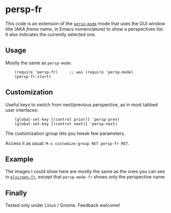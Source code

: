 # persp-fr
This code is an extension of
the [`persp-mode`](https://github.com/Bad-ptr/persp-mode.el) mode that uses the
GUI window title (AKA *frame name*, in Emacs nomenclature) to show a
perspectives list. It also indicates the currently selected one.

## Usage
Mostly the same as `persp-mode`:

```{lisp}
    (require 'persp-fr)     ;; was (require 'persp-mode)
    (persp-fr-start)
```

## Customization
Useful keys to switch from next/previous perspective, as in most tabbed user
interfaces:

```{lisp}
    (global-set-key [(control prior)] 'persp-prev)
    (global-set-key [(control next)] 'persp-next)
```

The customization group lets you tweak few parameters.

Access it as usual: `M-x customize-group RET persp-fr RET`.


## Example
The images I could show here are mostly the same as the ones you can see
in [`elscreen-fr`](http://github.com/rocher/elscreen-fr#example), except that
`persp-mode-fr` shows only the perspective name.


## Finally
Tested only under Linux / Gnome.  Feedback welcome!
